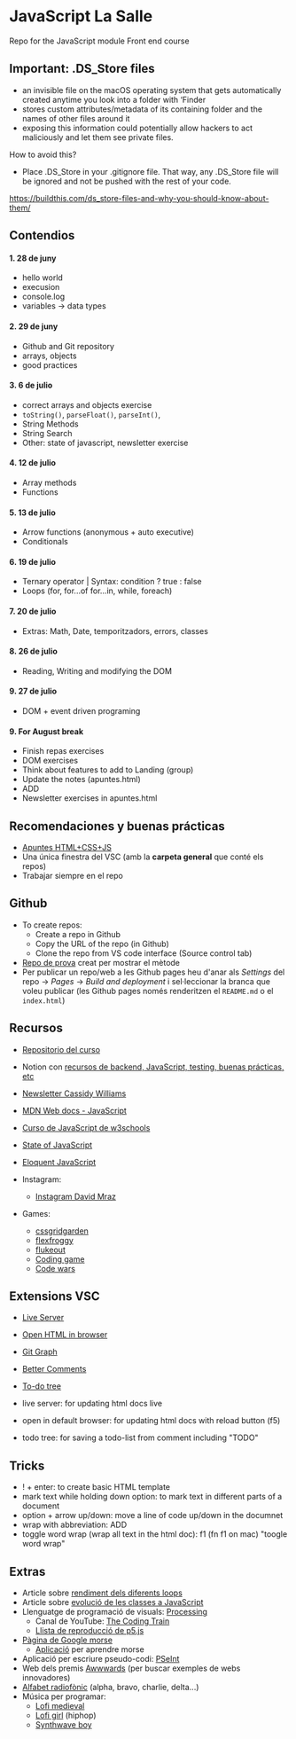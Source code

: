 # JavaScript La Salle
Repo for the JavaScript module Front end course

## Important: .DS_Store files
- an invisible file on the macOS operating system that gets automatically created anytime you look into a folder with ‘Finder
- stores custom attributes/metadata of its containing folder and the names of other files around it
- exposing this information could potentially allow hackers to act maliciously and let them see private files.

How to avoid this?
- Place .DS_Store in your .gitignore file. That way, any .DS_Store file will be ignored and not be pushed with the rest of your code.

https://buildthis.com/ds_store-files-and-why-you-should-know-about-them/

## Contendios

#### 1. 28 de juny
- hello world
- execusion
- console.log
- variables -> data types

#### 2.  29 de juny
- Github and Git repository
- arrays, objects
- good practices

#### 3. 6 de julio
- correct arrays and objects exercise
- `toString()`, `parseFloat()`, `parseInt()`, 
- String Methods
- String Search
- Other: state of javascript, newsletter exercise

#### 4. 12 de julio
- Array methods
- Functions

#### 5. 13 de julio
- Arrow functions (anonymous + auto executive)
- Conditionals

#### 6. 19 de julio
- Ternary operator | Syntax: condition ? true : false
- Loops (for, for...of for...in, while, foreach)

#### 7. 20 de julio
- Extras: Math, Date, temporitzadors, errors, classes

#### 8. 26 de julio
- Reading, Writing and modifying the DOM

#### 9. 27 de julio
- DOM + event driven programing

#### 9. For August break 
- Finish repas exercises
- DOM exercises
- Think about features to add to Landing (group)
- Update the notes (apuntes.html)
- ADD
- Newsletter exercises in apuntes.html

## Recomendaciones y buenas prácticas

- [Apuntes HTML+CSS+JS](http://localhost:52330/apuntes.html)
- Una única finestra del VSC (amb la **carpeta general** que conté els repos)
- Trabajar siempre en el repo


## Github
- To create repos:
    - Create a repo in Github
    - Copy the URL of the repo (in Github)
    - Clone the repo from VS code interface (Source control tab)
- [Repo de prova](https://github.com/StratocasterO/prueba_salle) creat per mostrar el mètode
- Per publicar un repo/web a les Github pages heu d'anar als *Settings* del repo -> *Pages* -> *Build and deployment* i sel·leccionar la branca que voleu publicar (les Github pages només renderitzen el `README.md` o el `index.html`)

## Recursos

- [Repositorio del curso](https://github.com/StratocasterO/javascript_lasalle)
- Notion con [recursos de backend, JavaScript, testing, buenas prácticas, etc](https://laser-mahogany-1e9.notion.site/)
- [Newsletter Cassidy Williams](https://cassidoo.co/newsletter/)
- [MDN Web docs - JavaScript](https://developer.mozilla.org/en-US/docs/Web/JavaScript)
- [Curso de JavaScript de w3schools](https://www.w3schools.com/js/)
- [State of JavaScript](https://2023.stateofjs.com/)
- [Eloquent JavaScript](https://eloquent-javascript-es.vercel.app/)



- Instagram:
    - [Instagram David Mraz](https://www.instagram.com/davidm_ai/)


- Games:
    - [cssgridgarden](https://cssgridgarden.com/)
    - [flexfroggy](https://flexboxfroggy.com/)
    - [flukeout](https://flukeout.github.io/)
    - [Coding game](https://www.codingame.com/) 
    - [Code wars](https://www.codewars.com/)

## Extensions VSC

- [Live Server](https://marketplace.visualstudio.com/items?itemName=ritwickdey.LiveServer)
- [Open HTML in browser](https://marketplace.visualstudio.com/items?itemName=peakchen90.open-html-in-browser)
- [Git Graph](https://marketplace.visualstudio.com/items?itemName=mhutchie.git-graph)
- [Better Comments](https://marketplace.visualstudio.com/items?itemName=aaron-bond.better-comments)
- [To-do tree](https://marketplace.visualstudio.com/items?itemName=Gruntfuggly.todo-tree)

- live server: for updating html docs live
- open in default browser: for updating html docs with reload button (f5)
- todo tree: for saving a todo-list from comment including "TODO"

## Tricks 

- ! + enter: to create basic HTML template
- mark text while holding down option: to mark text in different parts of a document 
- option + arrow up/down:  move a line of code up/down in the documnet
- wrap with abbreviation: ADD
- toggle word wrap (wrap all text in the html doc): f1 (fn f1 on mac) "toogle word wrap" 

## Extras
- Article sobre [rendiment dels diferents loops](https://garden.bradwoods.io/notes/javascript/performance/loops)
- Article sobre [evolució de les classes a JavaScript](https://webreflection.co.uk/blog/2015/11/07/the-history-of-simulated-classes-in-javascript/)
- Llenguatge de programació de visuals: [Processing](https://processing.org/)
    - Canal de YouTube: [The Coding Train](https://www.youtube.com/thecodingtrain)
    - [Llista de reproducció de p5.js](https://www.youtube.com/playlist?list=PLRqwX-V7Uu6Zy51Q-x9tMWIv9cueOFTFA)
- [Pàgina de Google morse](https://experiments.withgoogle.com/collection/morse) 
    - [Aplicació](https://morse-learn.acecentre.net/) per aprendre morse
- Aplicació per escriure pseudo-codi: [PSeInt](https://pseint.sourceforge.net/)
- Web dels premis [Awwwards](https://www.awwwards.com/) (per buscar exemples de webs innovadores)
- [Alfabet radiofònic](https://ca.wikipedia.org/wiki/Alfabet_fon%C3%A8tic_de_l%27OTAN) (alpha, bravo, charlie, delta...)
- Música per programar:
    - [Lofi medieval](https://www.youtube.com/watch?v=_uMuuHk_KkQ&ab_channel=LofiGirl)
    - [Lofi girl](https://www.youtube.com/watch?v=jfKfPfyJRdk) (hiphop)
    - [Synthwave boy](https://www.youtube.com/watch?v=4xDzrJKXOOY)